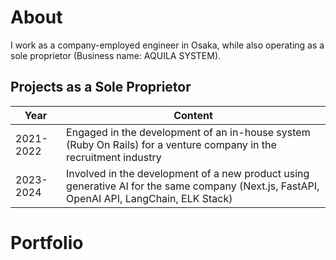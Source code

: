 # About
I work as a company-employed engineer in Osaka, while also operating as a sole proprietor (Business name: AQUILA SYSTEM).

## Projects as a Sole Proprietor
| Year | Content |
| ---- | ------- |
| 2021-2022 | Engaged in the development of an in-house system (Ruby On Rails) for a venture company in the recruitment industry |
| 2023-2024 | Involved in the development of a new product using generative AI for the same company (Next.js, FastAPI, OpenAI API, LangChain, ELK Stack)|

# Portfolio
